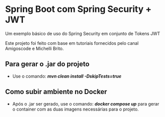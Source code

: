 # Spring Boot com Spring Security + JWT
Um exemplo básico de uso do Spring Security em conjunto de Tokens JWT

Este projeto foi feito com base em tutoriais fornecidos pelo canal Amigoscode e Michelli Brito.

## Para gerar o .jar do projeto

- Use o comando: ***mvn clean install -DskipTests=true***

## Como subir ambiente no Docker

- Após o .jar ser gerado, use o comando: ***docker compose up*** para gerar o container com as duas imagens necessárias para o projeto.
